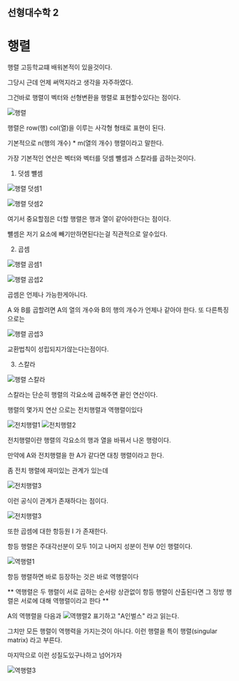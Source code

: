 ## 선형대수학 2

# 행렬

행렬 고등학교떄 배워본적이 있을것이다.

그당시 근데 언제 써먹지라고 생각을 자주하였다.

그건바로 행렬이 벡터와 선형변환을 행렬로 표현할수있다는 점이다.

![행렬 ](https://github.com/rinechran/programLab/blob/master/Linearity/img/matrix.png)

행렬은 row(행) col(열)을 이루는 사각형 형태로 표현이 된다.

기본적으로 n(행의 개수) * m(열의 개수) 행렬이라고 말한다.

가장 기본적인 연산은 벡터와 벡터를 덧셈 뺼셈과 스칼라를 곱하는것이다.

1) 덧셈 뺼셈

![행렬 덧셈1](https://github.com/rinechran/programLab/blob/master/Linearity/img/matrixAdd1.png)

![행렬 덧셈2](https://github.com/rinechran/programLab/blob/master/Linearity/img/matrixAdd2.png)

여기서 중요할점은 더할 행렬은 행과 열이 같아야한다는 점이다.

뺼셈은 저기 요소에 빼기만하면된다는걸 직관적으로 알수있다.


2) 곱셈

![행렬 곰셈1 ](https://github.com/rinechran/programLab/blob/master/Linearity/img/matrixMul1.png)

![행렬 곰셉2 ](https://github.com/rinechran/programLab/blob/master/Linearity/img/matrixMul2.png)

곱셈은 언제나 가능한게아니다.

A 와 B를 곱할려면 A의 열의 개수와 B의 행의 개수가 언제나 같아야 한다. 또 다른특징으로는 

![행렬 곰셉3 ](https://github.com/rinechran/programLab/blob/master/Linearity/img/matrixMul3.png)

교환법칙이 성립되지가않는다는점이다.


3) 스칼라

![행렬 스칼라 ](https://github.com/rinechran/programLab/blob/master/Linearity/img/matrixScala.png)

스칼라는 단순히 행렬의 각요소에 곱해주면 끝인 연산이다.

행렬의 몇가지 연산 으로는 전치행렬과 역행렬이있다

![ 전치행렬1](https://github.com/rinechran/programLab/blob/master/Linearity/img/matrixTanspose1.png)
![ 전치행렬2 ](https://github.com/rinechran/programLab/blob/master/Linearity/img/matrixTanspose2.png)

전치행렬이란 행렬의 각요소의 행과 열을 바꿔서 나온 행령이다.

만약에 A와 전치행렬을 한 A가 같다면 대칭 행렬이라고 한다.

좀 전치 행렬에 재미있는 관계가 있는데 

![ 전치행렬3 ](https://github.com/rinechran/programLab/blob/master/Linearity/img/matrixTanspose3.png)

이런 공식이 관계가 존재하다는 점이다.

![ 전치행렬3 ](https://github.com/rinechran/programLab/blob/master/Linearity/img/matrixUnity.png)

또한 곱셈에 대한 항등원 I 가 존재한다.

항등 행렬은 주대각선분이 모두 1이고 나머지 성분이 전부 0인 행렬이다.

![ 역행렬1 ](https://github.com/rinechran/programLab/blob/master/Linearity/img/martrixInverse1.png)

항등 행렬하면 바로 등장하는 것은 바로 역행렬이다

** 역행렬은 두 행렬이 서로 곱하는 순서랑 상관없이 항등 행렬이 산출된다면 그 정방 행렬은 서로에 대해 역행렬이라고 한다 **

A의 역행렬을 다음과 ![ 역행렬2 ](https://github.com/rinechran/programLab/blob/master/Linearity/img/martrixInverse2.png) 표기하고 "A인벌스" 라고 읽는다.

그치만 모든 행렬이 역행력을 가지는것이 아니다. 이런 행렬을 특이 행렬(singular matrix) 라고 부른다.

마지막으로 이런 성질도있구나하고 넘어가자

![ 역행렬3 ](https://github.com/rinechran/programLab/blob/master/Linearity/img/martrixInverse3.png) 





